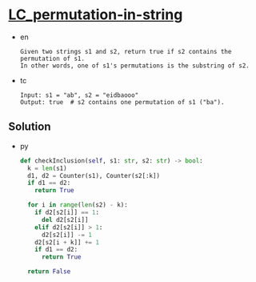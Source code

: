 # [LC_permutation-in-string](https://leetcode.com/problems/permutation-in-string)

* en

  ```en
  Given two strings s1 and s2, return true if s2 contains the permutation of s1.
  In other words, one of s1's permutations is the substring of s2.
  ```

* tc

  ```tc
  Input: s1 = "ab", s2 = "eidbaooo"
  Output: true  # s2 contains one permutation of s1 ("ba").
  ```

## Solution

* py

  ```py
  def checkInclusion(self, s1: str, s2: str) -> bool:
    k = len(s1)
    d1, d2 = Counter(s1), Counter(s2[:k])
    if d1 == d2:
      return True

    for i in range(len(s2) - k):
      if d2[s2[i]] == 1:
        del d2[s2[i]]
      elif d2[s2[i]] > 1:
        d2[s2[i]] -= 1
      d2[s2[i + k]] += 1
      if d1 == d2:
        return True

    return False
  ```
